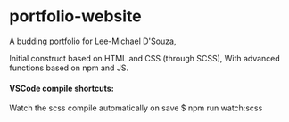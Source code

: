 # portfolio-website

A budding portfolio for Lee-Michael D'Souza,

Initial construct based on HTML and CSS (through SCSS), 
With advanced functions based on npm and JS.



#### VSCode compile shortcuts:
Watch the scss compile automatically on save
$ npm run watch:scss
